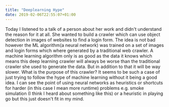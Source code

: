 ```yaml
---
title: "Deeplearning Hype"
date: 2019-02-06T22:55:07+01:00
---
```

Today I listened to a talk of a person about her work and didn't understand the reason for it at all.
She wanted to build a crawler which can use object detection in images of websites to find a login form.
The idea is not bad however the ML algorithm(a neural network) was trained on a set of images and login forms which where generated by a traditional web crawler.
A machine learning algorithm only is as good as the data it knows which means this deep learning crawler will always be worse than the traditional crawler she used to generate the data.
But in addition to that it will be way slower.
What is the purpose of this crawler?
It seems to be such a case of just trying to follow the hype of machine learning without it being a good idea.
I can see the point of using neural networks as heuristics or shortcuts for harder (in this case I mean more runtime) problems e.g. smoke simulation (I think I heard about something like this) or a heuristic in playing go but this just doesn't fit in my mind.

